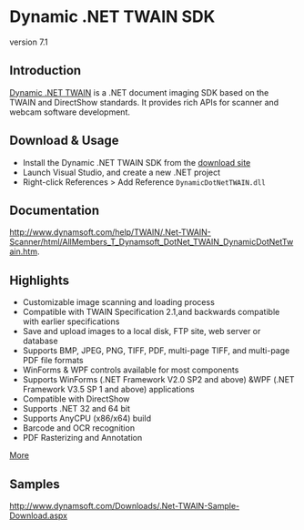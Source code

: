 Dynamic .NET TWAIN SDK
=========
version 7.1

Introduction
-----------

[Dynamic .NET TWAIN][1] is a .NET document imaging SDK based on the TWAIN and DirectShow standards. It provides rich APIs for scanner and webcam software development.

Download & Usage
-----------

* Install the Dynamic .NET TWAIN SDK from the [download site][2]
* Launch Visual Studio, and create a new .NET project
* Right-click References > Add Reference ```DynamicDotNetTWAIN.dll```

Documentation 
--------------
 http://www.dynamsoft.com/help/TWAIN/.Net-TWAIN-Scanner/html/AllMembers_T_Dynamsoft_DotNet_TWAIN_DynamicDotNetTwain.htm.

Highlights
-----------

* Customizable image scanning and loading process
* Compatible with TWAIN Specification 2.1,and backwards 
compatible with earlier specifications
* Save and upload images to a local disk, FTP site, web 
server or database
* Supports BMP, JPEG, PNG, TIFF, PDF, multi-page TIFF, and 
multi-page PDF file formats
* WinForms & WPF controls available for most components
* Supports WinForms (.NET Framework V2.0 SP2 and above) 
&WPF (.NET Framework V3.5 SP 1 and above) applications
* Compatible with DirectShow
* Supports .NET 32 and 64 bit
* Supports AnyCPU (x86/x64) build
* Barcode and OCR recognition
* PDF Rasterizing and Annotation

[More][9]

Samples
-----------
http://www.dynamsoft.com/Downloads/.Net-TWAIN-Sample-Download.aspx

[1]:http://www.dynamsoft.com/Products/.Net-TWAIN-Scanner.aspx
[2]:http://www.dynamsoft.com/Downloads/.Net-TWAIN-Scanner-Download.aspx
[9]:http://www.dynamsoft.com/Products/.Net-TWAIN-Scanner-Features.aspx
[10]:http://www.dynamsoft.com/Products/.net-barcode-detection-decode-sdk.aspx
[11]:http://www.dynamsoft.com/Products/.net-ocr-component.aspx
[12]:http://www.dynamsoft.com/Products/.net-pdf-rasterizer-sdk.aspx
[13]:http://www.dynamsoft.com/Products/.net-pdf-annotation-sdk.aspx
[14]:http://www.dynamsoft.com/Products/.Net-TWAIN-WinForms.aspx
[15]:http://www.dynamsoft.com/Products/.Net-TWAIN-WPF.aspx
